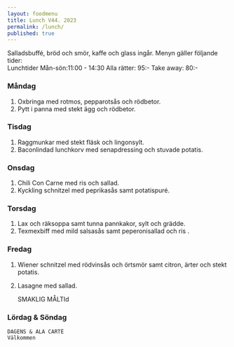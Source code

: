 ```yaml
---
layout: foodmenu
title: Lunch V44. 2023
permalink: /lunch/
published: true
---
```

Salladsbuffé, bröd och smör, kaffe och glass ingår.
Menyn gäller följande tider:  
Lunchtider  Mån-sön:11:00 - 14:30
Alla rätter: 95:- Take away: 80:-
                                
### Måndag

1. Oxbringa med rotmos, pepparotsås och rödbetor.
2. Pytt i panna med stekt ägg och rödbetor.

### Tisdag
1. Raggmunkar med stekt fläsk och lingonsylt.
2. Baconlindad lunchkorv med senapdressing och stuvade potatis.

### Onsdag
1. Chili Con Carne med ris och sallad.
2. Kyckling schnitzel med peprikasås samt potatispuré.

### Torsdag
1. Lax och räksoppa samt tunna pannkakor, sylt och grädde. 
2. Texmexbiff med mild salsasås samt peperonisallad och ris .

### Fredag  
1. Wiener schnitzel med rödvinsås och örtsmör samt citron, ärter och stekt potatis.
2. Lasagne med sallad. 
 

     SMAKLIG MÅLTId
  
  ### Lördag & Söndag 
    DAGENS & ALA CARTÈ
    Välkommen
    
       
    

   
    
   
     
